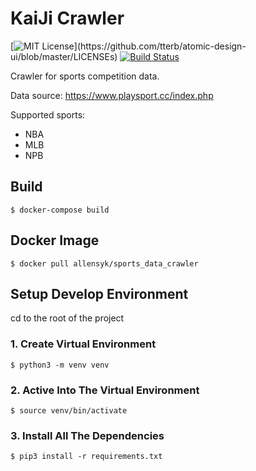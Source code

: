 # KaiJi Crawler

[![MIT License](https://img.shields.io/apm/l/atomic-design-ui.svg?)](https://github.com/tterb/atomic-design-ui/blob/master/LICENSEs)
[![Build Status](https://travis-ci.org/boennemann/badges.svg?branch=master)](https://travis-ci.org/boennemann/badges)    

Crawler for sports competition data.

Data source: https://www.playsport.cc/index.php

Supported sports:
 
* NBA
* MLB
* NPB

## Build

```
$ docker-compose build
```

## Docker Image

```
$ docker pull allensyk/sports_data_crawler
```

### 

## Setup Develop Environment

cd to the root of the project

### 1. Create Virtual Environment

```
$ python3 -m venv venv
```

### 2. Active Into The Virtual Environment

```
$ source venv/bin/activate
```

### 3. Install All The Dependencies

```
$ pip3 install -r requirements.txt 
```